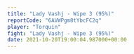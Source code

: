 ```yaml
---
title: "Lady Vashj - Wipe 3 (95%)"
reportCode: "6AVWPgm8tYbcFC2q"
player: "Torquin"
fight: "Lady Vashj - Wipe 3 (95%)"
date: 2021-10-20T19:00:04.987000+00:00
---
```

